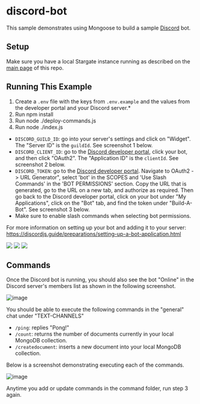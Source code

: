 # discord-bot

This sample demonstrates using Mongoose to build a sample 
[Discord](https://discord.com) bot.

## Setup

Make sure you have a local Stargate instance running as described on the [main page](../README.md) of this repo.

## Running This Example

1. Create a `.env` file with the keys from `.env.example` and the values from the developer portal and your Discord server.*
1. Run npm install
1. Run node ./deploy-commands.js
1. Run node ./index.js

* `DISCORD_GUILD_ID`: go into your server's settings and click on "Widget". The "Server ID" is the `guildId`. See screenshot 1 below.
* `DISCORD_CLIENT_ID`: go to the [Discord developer portal](https://discord.com/developers/applications), click your bot, and then click "OAuth2". The "Application ID" is the `clientId`. See screenshot 2 below.
* `DISCORD_TOKEN`: go to the [Discord developer portal](https://discord.com/developers/applications). Navigate to OAuth2 -> URL Generator", select 'bot' in the SCOPES and 'Use Slash Commands' in the 'BOT PERMISSIONS' section. Copy the URL that is generated, go to the URL on a new tab, and authorize as required. Then go back to the Discord developer portal, click on your bot under "My Applications", click on the "Bot" tab, and find the token under "Build-A-Bot". See screenshot 3 below.
* Make sure to enable slash commands when selecting bot permissions.

For more information on setting up your bot and adding it to your server: https://discordjs.guide/preparations/setting-up-a-bot-application.html

<img src="https://user-images.githubusercontent.com/1620265/226195771-52cad494-ad35-4098-83fd-b22001fc2de9.png">

<img src="https://user-images.githubusercontent.com/1620265/226195959-ade64ca0-1279-438e-beae-4793ed877cc4.png">

<img src="https://user-images.githubusercontent.com/1620265/226196076-947e5afa-d6ba-4e8c-ab94-8a937dc4dc0e.png">

## Commands

Once the Discord bot is running, you should also see the bot "Online" in the Discord server's members list as shown in the following screenshot.

![image](https://user-images.githubusercontent.com/1620265/228900485-9dd50041-f0de-48db-89ad-fec0c7664b92.png)

You should be able to execute the following commands in the "general" chat under "TEXT-CHANNELS"

- `/ping`: replies "Pong!"
- `/count`: returns the number of documents currently in your local MongoDB collection.
- `/createdocument`: inserts a new document into your local MongoDB collection.

Below is a screenshot demonstrating executing each of the commands.

![image](https://user-images.githubusercontent.com/1620265/213293087-53505a73-3038-4db8-b21b-d9149a5396ed.png)

Anytime you add or update commands in the command folder, run step 3 again.